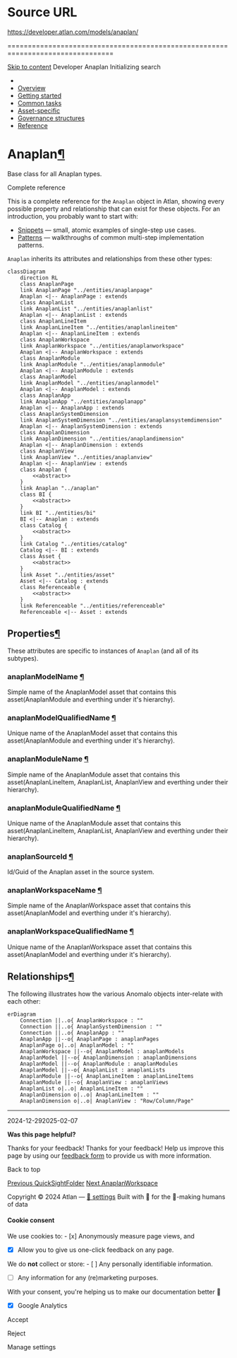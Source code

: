 # Source URL
https://developer.atlan.com/models/anaplan/

================================================================================

<!--
canonical: https://developer.atlan.com/models/anaplan/
meta-content-security-policy: object-src 'none'; base-uri 'self'; manifest-src 'self'; media-src 'self';
meta-description: Dear Developers
meta-generator: mkdocs-1.6.1, mkdocs-material-9.6.14
meta-og-description: Dear Developers
meta-og-image: https://developer.atlan.com/assets/images/social/models/anaplan/index.png
meta-og-image-height: 630
meta-og-image-type: image/png
meta-og-image-width: 1200
meta-og-title: Anaplan - Developer
meta-og-type: website
meta-og-url: https://developer.atlan.com/models/anaplan/
meta-twitter:card: summary_large_image
meta-twitter:description: Dear Developers
meta-twitter:image: https://developer.atlan.com/assets/images/social/models/anaplan/index.png
meta-twitter:title: Anaplan - Developer
meta-viewport: width=device-width,initial-scale=1
title: Anaplan - Developer
-->

[Skip to content](#anaplan) Developer Anaplan Initializing search 

* 
* [Overview](../..)
* [Getting started](../../getting-started/)
* [Common tasks](../../snippets/)
* [Asset\-specific](../../patterns/)
* [Governance structures](../../governance/)
* [Reference](../../reference/)

Anaplan[¶](#anaplan "Permanent link")
=====================================

Base class for all Anaplan types.

Complete reference

This is a complete reference for the `Anaplan` object in Atlan, showing every possible property and relationship that can exist for these objects. For an introduction, you probably want to start with:

* [Snippets](../../snippets/) — small, atomic examples of single\-step use cases.
* [Patterns](../../patterns/) — walkthroughs of common multi\-step implementation patterns.

`Anaplan` inherits its attributes and relationships from these other types:

```
classDiagram
    direction RL
    class AnaplanPage
    link AnaplanPage "../entities/anaplanpage"
    Anaplan <|-- AnaplanPage : extends
    class AnaplanList
    link AnaplanList "../entities/anaplanlist"
    Anaplan <|-- AnaplanList : extends
    class AnaplanLineItem
    link AnaplanLineItem "../entities/anaplanlineitem"
    Anaplan <|-- AnaplanLineItem : extends
    class AnaplanWorkspace
    link AnaplanWorkspace "../entities/anaplanworkspace"
    Anaplan <|-- AnaplanWorkspace : extends
    class AnaplanModule
    link AnaplanModule "../entities/anaplanmodule"
    Anaplan <|-- AnaplanModule : extends
    class AnaplanModel
    link AnaplanModel "../entities/anaplanmodel"
    Anaplan <|-- AnaplanModel : extends
    class AnaplanApp
    link AnaplanApp "../entities/anaplanapp"
    Anaplan <|-- AnaplanApp : extends
    class AnaplanSystemDimension
    link AnaplanSystemDimension "../entities/anaplansystemdimension"
    Anaplan <|-- AnaplanSystemDimension : extends
    class AnaplanDimension
    link AnaplanDimension "../entities/anaplandimension"
    Anaplan <|-- AnaplanDimension : extends
    class AnaplanView
    link AnaplanView "../entities/anaplanview"
    Anaplan <|-- AnaplanView : extends
    class Anaplan {
        <<abstract>>
    }
    link Anaplan "../anaplan"
    class BI {
        <<abstract>>
    }
    link BI "../entities/bi"
    BI <|-- Anaplan : extends
    class Catalog {
        <<abstract>>
    }
    link Catalog "../entities/catalog"
    Catalog <|-- BI : extends
    class Asset {
        <<abstract>>
    }
    link Asset "../entities/asset"
    Asset <|-- Catalog : extends
    class Referenceable {
        <<abstract>>
    }
    link Referenceable "../entities/referenceable"
    Referenceable <|-- Asset : extends
```

Properties[¶](#properties "Permanent link")
-------------------------------------------

These attributes are specific to instances of `Anaplan` (and all of its subtypes).

### anaplanModelName [¶](#anaplanmodelname "Permanent link")

Simple name of the AnaplanModel asset that contains this asset(AnaplanModule and everthing under it's hierarchy).

### anaplanModelQualifiedName [¶](#anaplanmodelqualifiedname "Permanent link")

Unique name of the AnaplanModel asset that contains this asset(AnaplanModule and everthing under it's hierarchy).

### anaplanModuleName [¶](#anaplanmodulename "Permanent link")

Simple name of the AnaplanModule asset that contains this asset(AnaplanLineItem, AnaplanList, AnaplanView and everthing under their hierarchy).

### anaplanModuleQualifiedName [¶](#anaplanmodulequalifiedname "Permanent link")

Unique name of the AnaplanModule asset that contains this asset(AnaplanLineItem, AnaplanList, AnaplanView and everthing under their hierarchy).

### anaplanSourceId [¶](#anaplansourceid "Permanent link")

Id/Guid of the Anaplan asset in the source system.

### anaplanWorkspaceName [¶](#anaplanworkspacename "Permanent link")

Simple name of the AnaplanWorkspace asset that contains this asset(AnaplanModel and everthing under it's hierarchy).

### anaplanWorkspaceQualifiedName [¶](#anaplanworkspacequalifiedname "Permanent link")

Unique name of the AnaplanWorkspace asset that contains this asset(AnaplanModel and everthing under it's hierarchy).

Relationships[¶](#relationships "Permanent link")
-------------------------------------------------

The following illustrates how the various Anomalo objects inter\-relate with each other:

```
erDiagram
    Connection ||..o{ AnaplanWorkspace : ""
    Connection ||..o{ AnaplanSystemDimension : ""
    Connection ||..o{ AnaplanApp : ""
    AnaplanApp ||--o{ AnaplanPage : anaplanPages
    AnaplanPage o|..o| AnaplanModel : ""
    AnaplanWorkspace ||--o{ AnaplanModel : anaplanModels
    AnaplanModel ||--o{ AnaplanDimension : anaplanDimensions
    AnaplanModel ||--o{ AnaplanModule : anaplanModules
    AnaplanModel ||--o{ AnaplanList : anaplanLists
    AnaplanModule ||--o{ AnaplanLineItem : anaplanLineItems
    AnaplanModule ||--o{ AnaplanView : anaplanViews
    AnaplanList o|..o| AnaplanLineItem : ""
    AnaplanDimension o|..o| AnaplanLineItem : ""
    AnaplanDimension o|..o| AnaplanView : "Row/Column/Page"
```

---

2024\-12\-292025\-02\-07

**Was this page helpful?**

Thanks for your feedback! Thanks for your feedback! Help us improve this page by using our [feedback form](https://docs.google.com/forms/d/e/1FAIpQLScfoq7vqEn8S4QvN0ehPp0MRy6WYK5x-okJDqD69lHgoPPWtg/viewform?usp=pp_url&entry.1800719315=/models/anaplan/) to provide us with more information. 

Back to top

[Previous QuickSightFolder](../entities/quicksightfolder/) [Next AnaplanWorkspace](../entities/anaplanworkspace/) 

Copyright © 2024 Atlan — [🍪 settings](#__consent) 
Built with 💙 for the 🤖\-making humans of data 

#### Cookie consent

We use cookies to: - [x] Anonymously measure page views, and
- [x] Allow you to give us one\-click feedback on any page.

 We do **not** collect or store: - [ ] Any personally identifiable information.
- [ ] Any information for any (re)marketing purposes.

 With your consent, you're helping us to make our documentation better 💙

- [x] Google Analytics

Accept

Reject

Manage settings

